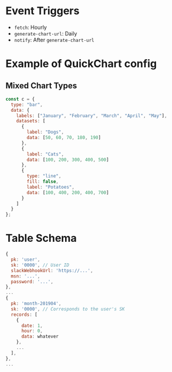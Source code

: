 # Event Triggers

- `fetch`: Hourly
- `generate-chart-url`: Daily
- `notify`: After `generate-chart-url`

# Example of QuickChart config

## Mixed Chart Types

```javascript
const c = {
  type: "bar",
  data: {
    labels: ["January", "February", "March", "April", "May"],
    datasets: [
      {
        label: "Dogs",
        data: [50, 60, 70, 180, 190]
      },
      {
        label: "Cats",
        data: [100, 200, 300, 400, 500]
      },
      {
        type: "line",
        fill: false,
        label: "Potatoes",
        data: [100, 400, 200, 400, 700]
      }
    ]
  }
};
```

# Table Schema

```javascript
{
  pk: 'user',
  sk: '0000', // User ID
  slackWebhookUrl: 'https://...',
  msn: '...',
  password: '...',
},
...
{
  pk: 'month-201904',
  sk: '0000', // Corresponds to the user's SK
  records: [
    {
      date: 1,
      hour: 0,
      data: whatever
    },
    ...
  ],
},
...
```